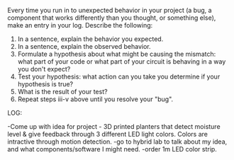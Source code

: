 Every time you run in to unexpected behavior in your project (a bug, a component that works differently than you thought, or something else), make an entry in your log. Describe the following:

1. In a sentence, explain the behavior you expected.
2. In a sentence, explain the observed behavior.
3. Formulate a hypothesis about what might be causing the mismatch: what part of your code or what part of your circuit is behaving in a way you don't expect?
4. Test your hypothesis: what action can you take you determine if your hypothesis is true?
5. What is the result of your test?
6. Repeat steps iii-v above until you resolve your "bug".

LOG: 

-Come up with idea for project - 3D printed planters that detect moisture level & give feedback through 3 different LED light 
colors.  Colors are intractive through motion detection.
-go to hybrid lab to talk about my idea, and what components/software I might need.
-order 1m LED color strip.
